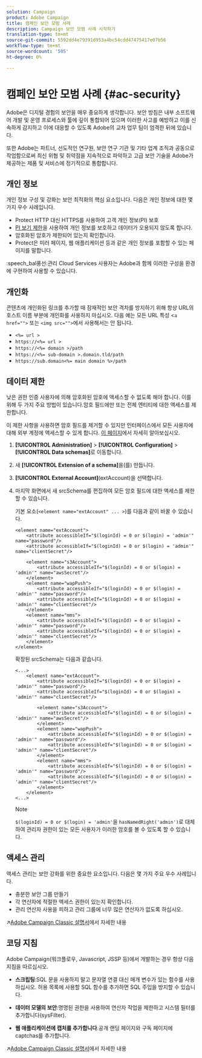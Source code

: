 ```yaml
---
solution: Campaign
product: Adobe Campaign
title: 캠페인 보안 모범 사례
description: Campaign 보안 모범 사례 시작하기
translation-type: tm+mt
source-git-commit: 5592dd4e79391d953a4bc54cdd47475417e07b56
workflow-type: tm+mt
source-wordcount: '505'
ht-degree: 0%

---
```


# 캠페인 보안 모범 사례 {#ac-security}

Adobe은 디지털 경험의 보안을 매우 중요하게 생각합니다. 보안 방침은 내부 소프트웨어 개발 및 운영 프로세스와 툴에 깊이 통합되어 있으며 이러한 사고를 예방하고 이를 신속하게 감지하고 이에 대응할 수 있도록 Adobe의 교차 업무 팀이 엄격한 뒤에 있습니다.

또한 Adobe는 파트너, 선도적인 연구원, 보안 연구 기관 및 기타 업계 조직과 공동으로 작업함으로써 최신 위협 및 취약점을 지속적으로 파악하고 고급 보안 기술을 Adobe가 제공하는 제품 및 서비스에 정기적으로 통합합니다.

## 개인 정보

개인 정보 구성 및 강화는 보안 최적화의 핵심 요소입니다. 다음은 개인 정보에 대한 몇 가지 우수 사례입니다.

* Protect HTTP 대신 HTTPS를 사용하여 고객 개인 정보(PI) 보호
* [PI 보기 제한](../dev/restrict-pi-view.md)을 사용하여 개인 정보를 보호하고 데이터가 오용되지 않도록 합니다.
* 암호화된 암호가 제한되어 있는지 확인합니다.
* Protect은 미러 페이지, 웹 애플리케이션 등과 같은 개인 정보를 포함할 수 있는 페이지를 말합니다.

:speech_bal풍선:관리 Cloud Services 사용자는 Adobe과 함께 이러한 구성을 환경에 구현하여 사용할 수 있습니다.

## 개인화

콘텐츠에 개인화된 링크를 추가할 때 잠재적인 보안 격차를 방지하기 위해 항상 URL의 호스트 이름 부분에 개인화를 사용하지 마십시오. 다음 예는 모든 URL 특성 &lt;`a href="">` 또는 `<img src="">`에서 사용해서는 안 됩니다.

* `<%= url >`
* `https://<%= url >`
* `https://<%= domain >/path`
* `https://<%= sub-domain >.domain.tld/path`
* `https://sub.domain<%= main domain %>/path`

## 데이터 제한

낮은 권한 인증 사용자에 의해 암호화된 암호에 액세스할 수 없도록 해야 합니다. 이를 위해 두 가지 주요 방법이 있습니다.암호 필드에만 또는 전체 엔티티에 대한 액세스를 제한합니다.

이 제한 사항을 사용하면 암호 필드를 제거할 수 있지만 인터페이스에서 모든 사용자에 대해 외부 계정에 액세스할 수 있게 합니다. [이 페이지](../dev/restrict-pi-view.md)에서 자세히 알아보십시오.

1. **[!UICONTROL Administration]** > **[!UICONTROL Configuration]** > **[!UICONTROL Data schemas]**&#x200B;로 이동합니다.

1. 새 **[!UICONTROL Extension of a schema]**&#x200B;을(를) 만듭니다.

1. **[!UICONTROL External Account]**(extAccount)을 선택합니다.

1. 마지막 화면에서 새 srcSchema를 편집하여 모든 암호 필드에 대한 액세스를 제한할 수 있습니다.

   기본 요소(`<element name="extAccount" ... >`)를 다음과 같이 바꿀 수 있습니다.

   ```
   <element name="extAccount">
       <attribute accessibleIf="$(loginId) = 0 or $(login) = 'admin'" name="password"/>
       <attribute accessibleIf="$(loginId) = 0 or $(login) = 'admin'" name="clientSecret"/>
   
       <element name="s3Account">
           <attribute accessibleIf="$(loginId) = 0 or $(login) = 'admin'" name="awsSecret"/>
       </element>
       <element name="wapPush">
           <attribute accessibleIf="$(loginId) = 0 or $(login) = 'admin'" name="password"/>
           <attribute accessibleIf="$(loginId) = 0 or $(login) = 'admin'" name="clientSecret"/>
       </element>
       <element name="mms">
           <attribute accessibleIf="$(loginId) = 0 or $(login) = 'admin'" name="password"/>
           <attribute accessibleIf="$(loginId) = 0 or $(login) = 'admin'" name="clientSecret"/>
       </element>
   </element>
   ```

   확장된 srcSchema는 다음과 같습니다.

   ```
   <...>
       <element name="extAccount">
           <attribute accessibleIf="$(loginId) = 0 or $(login) = 'admin'" name="password"/>
           <attribute accessibleIf="$(loginId) = 0 or $(login) = 'admin'" name="clientSecret"/>
   
           <element name="s3Account">
               <attribute accessibleIf="$(loginId) = 0 or $(login) = 'admin'" name="awsSecret"/>
           </element>
           <element name="wapPush">
               <attribute accessibleIf="$(loginId) = 0 or $(login) = 'admin'" name="password"/>
               <attribute accessibleIf="$(loginId) = 0 or $(login) = 'admin'" name="clientSecret"/>
           </element>
           <element name="mms">
               <attribute accessibleIf="$(loginId) = 0 or $(login) = 'admin'" name="password"/>
               <attribute accessibleIf="$(loginId) = 0 or $(login) = 'admin'" name="clientSecret"/>
           </element>
       </element>
   <...> 
   ```

   >[!NOTE]
   >
   >`$(loginId) = 0 or $(login) = 'admin'`을 `hasNamedRight('admin')`로 대체하여 관리자 권한이 있는 모든 사용자가 이러한 암호를 볼 수 있도록 할 수 있습니다.


## 액세스 관리

액세스 관리는 보안 강화를 위한 중요한 요소입니다. 다음은 몇 가지 주요 우수 사례입니다.

* 충분한 보안 그룹 만들기
* 각 연산자에 적절한 액세스 권한이 있는지 확인합니다.
* 관리 연산자 사용을 피하고 관리 그룹에 너무 많은 연산자가 없도록 하십시오.

:arrow_upper_right:[Adobe Campaign Classic 설명서](https://experienceleague.adobe.com/docs/campaign-classic/using/installing-campaign-classic/security-privacy/access-management.html?lang=en#webapp-operator)에서 자세한 내용

## 코딩 지침

Adobe Campaign(워크플로우, Javascript, JSSP 등)에서 개발하는 경우 항상 다음 지침을 따르십시오.

* **스크립팅**:SQL 문을 사용하지 말고 문자열 연결 대신 매개 변수가 있는 함수를 사용하십시오. 허용 목록에 사용할 SQL 함수를 추가하면 SQL 주입을 방지할 수 있습니다.

* **데이터 모델의 보안**:명명된 권한을 사용하여 연산자 작업을 제한하고 시스템 필터를 추가합니다(sysFilter).

* **웹 애플리케이션에 캡처를 추가합니다**.공개 랜딩 페이지와 구독 페이지에 captchas를 추가합니다.

:arrow_upper_right:[Adobe Campaign Classic 설명서](https://experienceleague.adobe.com/docs/campaign-classic/using/installing-campaign-classic/security-privacy/scripting-coding-guidelines.html?lang=en#installing-campaign-classic)에서 자세한 내용
